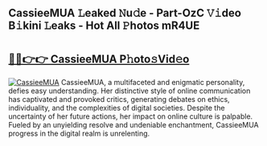 ## CassieeMUA 𝙻eaked 𝙽u𝚍e - Part-OzC 𝚅𝚒deo B𝚒kini 𝙻eaks - Hot All 𝙿hotos mR4UE

# <h2><a href="http://ld4uqj.urlbe.top/?page=CassieeMUA">🔗🔗👉👉 CassieeMUA P𝚑oto𝚜Vid𝚎o</a></h2>

[![CassieeMUA](https://i.imgur.com/eBuTRDB.gif)](http://ld4uqj.urlbe.top/?page=CassieeMUA)
CassieeMUA, a multifaceted and enigmatic personality, defies easy understanding. Her distinctive style of online communication has captivated and provoked critics, generating debates on ethics, individuality, and the complexities of digital societies. Despite the uncertainty of her future actions, her impact on online culture is palpable. Fueled by an unyielding resolve and undeniable enchantment, CassieeMUA progress in the digital realm is unrelenting.
